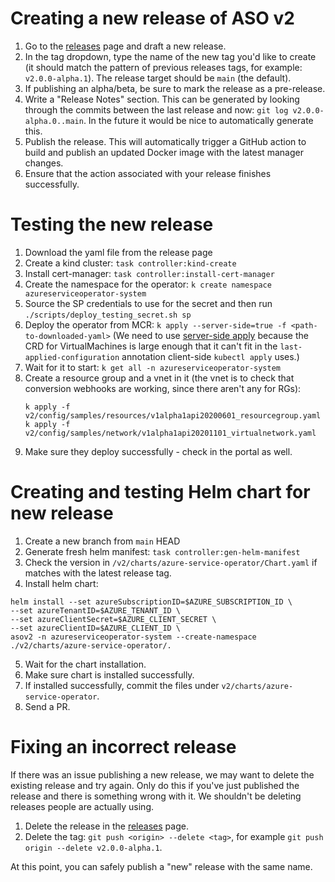 # Creating a new release of ASO v2

1. Go to the [releases](https://github.com/Azure/azure-service-operator/releases) page and draft a new release.
2. In the tag dropdown, type the name of the new tag you'd like to create (it should match the pattern of previous releases tags, for example: `v2.0.0-alpha.1`). The release target should be `main` (the default).
3. If publishing an alpha/beta, be sure to mark the release as a pre-release.
4. Write a "Release Notes" section. This can be generated by looking through the commits between the last release and now: `git log v2.0.0-alpha.0..main`. In the future it would be nice to automatically generate this.
5. Publish the release. This will automatically trigger a GitHub action to build and publish an updated Docker image with the latest manager changes.
6. Ensure that the action associated with your release finishes successfully.

# Testing the new release
1. Download the yaml file from the release page
2. Create a kind cluster: `task controller:kind-create`
3. Install cert-manager: `task controller:install-cert-manager`
4. Create the namespace for the operator: `k create namespace azureserviceoperator-system`
5. Source the SP credentials to use for the secret and then run `./scripts/deploy_testing_secret.sh sp`
6. Deploy the operator from MCR: `k apply --server-side=true -f <path-to-downloaded-yaml>` (We need to use [server-side apply](https://kubernetes.io/docs/reference/using-api/server-side-apply/) because the CRD for VirtualMachines is large enough that it can't fit in the `last-applied-configuration` annotation client-side `kubectl apply` uses.)
7. Wait for it to start: `k get all -n azureserviceoperator-system`
8. Create a resource group and a vnet in it (the vnet is to check that conversion webhooks are working, since there aren't any for RGs):
   ```
   k apply -f v2/config/samples/resources/v1alpha1api20200601_resourcegroup.yaml
   k apply -f v2/config/samples/network/v1alpha1api20201101_virtualnetwork.yaml
   ```
9. Make sure they deploy successfully - check in the portal as well.

# Creating and testing Helm chart for new release
1. Create a new branch from `main` HEAD
2. Generate fresh helm manifest: `task controller:gen-helm-manifest`
3. Check the version in `/v2/charts/azure-service-operator/Chart.yaml` if matches with the latest release tag.
4. Install helm chart:
```
helm install --set azureSubscriptionID=$AZURE_SUBSCRIPTION_ID \
--set azureTenantID=$AZURE_TENANT_ID \
--set azureClientSecret=$AZURE_CLIENT_SECRET \
--set azureClientID=$AZURE_CLIENT_ID \
asov2 -n azureserviceoperator-system --create-namespace ./v2/charts/azure-service-operator/.
```
5. Wait for the chart installation.
6. Make sure chart is installed successfully.
7. If installed successfully, commit the files under `v2/charts/azure-service-operator`.
8. Send a PR.

# Fixing an incorrect release
If there was an issue publishing a new release, we may want to delete the existing release and try again. 
Only do this if you've just published the release and there is something wrong with it. We shouldn't be deleting releases people are actually using. 

1. Delete the release in the [releases](https://github.com/Azure/azure-service-operator/releases) page.
2. Delete the tag: `git push <origin> --delete <tag>`, for example `git push origin --delete v2.0.0-alpha.1`.

At this point, you can safely publish a "new" release with the same name.

